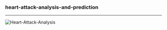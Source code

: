 ### heart-attack-analysis-and-prediction

<hr>

![Heart-Attack-Analysis](<Heart_Attack_Analysis_(by_age).jpg>)
